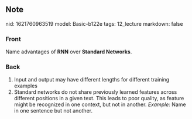## Note
nid: 1621760963519
model: Basic-b122e
tags: 12_lecture
markdown: false

### Front
Name advantages of <b>RNN</b> over <b>Standard Networks</b>.

### Back
<div>
  <div>
    <ol>
      <li>Input and output may have different lengths for different
      training examples
      <li>Standard networks do not share previously learned
      features across different positions in a given text. This
      leads to poor quality, as feature might be recognized in one
      context, but not in another. <i>Example:</i> Name in one
      sentence but not another.
    </ol>
  </div>
</div>
